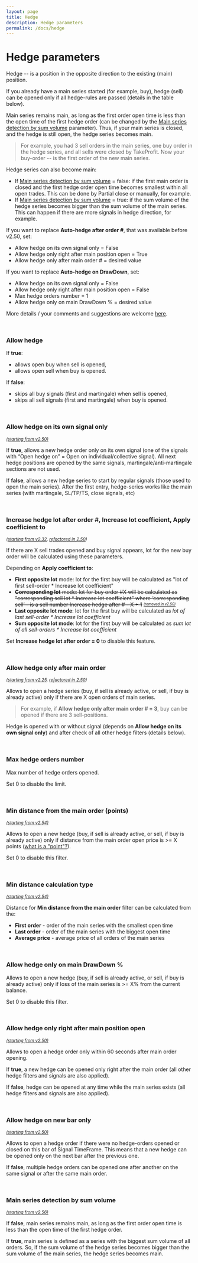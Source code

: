 ```yaml
---
layout: page
title: Hedge
description: Hedge parameters
permalink: /docs/hedge
---
```


# Hedge parameters

Hedge -- is a position in the opposite direction to the existing (main) position.

If you already have a main series started (for example, buy), hedge (sell) can be opened only if all hedge-rules are passed (details in the table below).

Main series remains main, as long as the first order open time is less than the open time of the first hedge order (can be changed by the [Main series detection by sum volume](/docs/hedge#main-series-detection-by-sum-volume) parameter).
Thus, if your main series is closed, and the hedge is still open, the hedge series becomes main.

> For example, you had 3 sell orders in the main series, one buy order in the hedge series, and all sells were closed by TakeProfit. Now your buy-order -- is the first order of the new main series.

Hedge series can also become main:

* If [Main series detection by sum volume](#main-series-detection-by-sum-volume) = false: if the first main order is closed and the first hedge order open time becomes smallest within all open trades. This can be done by Partial close or manually, for example.
* If [Main series detection by sum volume](/docs/hedge#main-series-detection-by-sum-volume) = true: if the sum volume of the hedge series becomes bigger than the sum volume of the main series. This can happen if there are more signals in hedge direction, for example.

If you want to replace **Auto-hedge after order #**, that was available before v2.50, set:
* Allow hedge on its own signal only = False
* Allow hedge only right after main position open = True
* Allow hedge only after main order # = desired value

If you want to replace **Auto-hedge on DrawDown**, set:
* Allow hedge on its own signal only = False
* Allow hedge only right after main position open = False
* Max hedge orders number = 1
* Allow hedge only on main DrawDown % = desired value

More details / your comments and suggestions are welcome [here](https://t.me/CommunityPowerNews/60).

<br />

### Allow hedge

If **true**:
* allows open buy when sell is opened,
* allows open sell when buy is opened.

If **false**:
* skips all buy signals (first and martingale) when sell is opened,
* skips all sell signals (first and martingale) when buy is opened.

<br />

### Allow hedge on its own signal only

<sup>[*(starting from v2.50)*](/docs/versions-history#20221014-20230107-250)</sup>

If **true**, allows a new hedge order only on its own signal (one of the signals with “Open hedge on” = Open on individual/collective signal).
All next hedge positions are opened by the same signals, martingale/anti-martingale sections are not used.

If **false**, allows a new hedge series to start by regular signals (those used to open the main series).
After the first entry, hedge-series works like the main series (with martingale, SL/TP/TS, close signals, etc)

<br />

### Increase hedge lot after order #, Increase lot coefficient, Apply coefficient to

<sup>*([starting from v2.32](/docs/versions-history#20210605-232), [refactored in 2.50](/docs/versions-history#20221014-20230107-250))*</sup>

If there are X sell trades opened and buy signal appears, lot for the new buy order will be calculated using these parameters.

Depending on **Apply coefficient to**:
* **First opposite lot** mode: lot for the first buy will be calculated as "lot of first sell-order * Increase lot coefficient"
* ~~**Corresponding lot** mode: lot for buy order #X will be calculated as "corresponding sell lot * Increase lot coefficient" where ‘corresponding sell’ - is a sell number Increase hedge after # - X + 1~~ <sup><sub>[*(removed in v2.50)*](/docs/versions-history#20221014-20230107-250)</sub></sup>
* **Last opposite lot mode**: lot for the first buy will be calculated as *lot of last sell-order * Increase lot coefficient*
* **Sum opposite lot mode**: lot for the first buy will be calculated as *sum lot of all sell-orders * Increase lot coefficient*

Set **Increase hedge lot after order = 0** to disable this feature.

<br />

### Allow hedge only after main order #

<sup>*([starting from v2.25](/docs/versions-history#20210115-225), [refactored in 2.50](/docs/versions-history#20221014-20230107-250))*</sup>

Allows to open a hedge series (buy, if sell is already active, or sell, if buy is already active) only if there are X open orders of main series.

> For example, if **Allow hedge only after main order # = 3**, buy can be opened if there are 3 sell-positions.

Hedge is opened with or without signal (depends on **Allow hedge on its own signal only**) and after check of all other hedge filters (details below).

<br />

### Max hedge orders number

Max number of hedge orders opened.

Set 0 to disable the limit.

<br />

### Min distance from the main order (points)

<sup>[*(starting from v2.54)*](/docs/versions-history#20230427-0706-254)</sup>

Allows to open a new hedge (buy, if sell is already active, or sell, if buy is already active) only if distance from the main order open price is >= X points ([what is a "point"?](/docs/FAQ/what-is-a-point)).

Set 0 to disable this filter.

<br />

### Min distance calculation type

<sup>[*(starting from v2.54)*](/docs/versions-history#20230427-0706-254)</sup>

Distance for **Min distance from the main order** filter can be calculated from the:
 - **First order** - order of the main series with the smallest open time
 - **Last order** - order of the main series with the biggest open time
 - **Average price** - average price of all orders of the main series

<br />

### Allow hedge only on main DrawDown %

Allows to open a new hedge (buy, if sell is already active, or sell, if buy is already active) only if loss of the main series is >= X% from the current balance.

Set 0 to disable this filter.

<br />

### Allow hedge only right after main position open

<sup>[*(starting from v2.50)*](/docs/versions-history#20221014-20230107-250)</sup>

Allows to open a hedge order only within 60 seconds after main order opening.

If **true**, a new hedge can be opened only right after the main order (all other hedge filters and signals are also applied).

If **false**, hedge can be opened at any time while the main series exists (all hedge filters and signals are also applied).

<br />

### Allow hedge on new bar only

<sup>[*(starting from v2.50)*](/docs/versions-history#20221014-20230107-250)</sup>

Allows to open a hedge order if there were no hedge-orders opened or closed on this bar of Signal TimeFrame. This means that a new hedge can be opened only on the next bar after the previous one.

If **false**, multiple hedge orders can be opened one after another on the same signal or after the same main order.

<br />

### Main series detection by sum volume

<sup>[*(starting from v2.56)*](/docs/versions-history#20230818-1025-256)</sup>

If **false**, main series remains main, as long as the first order open time is less than the open time of the first hedge order.

If **true**, main series is defined as a series with the biggest sum volume of all orders. So, if the sum volume of the hedge series becomes bigger than the sum volume of the main series, the hedge series becomes main.
